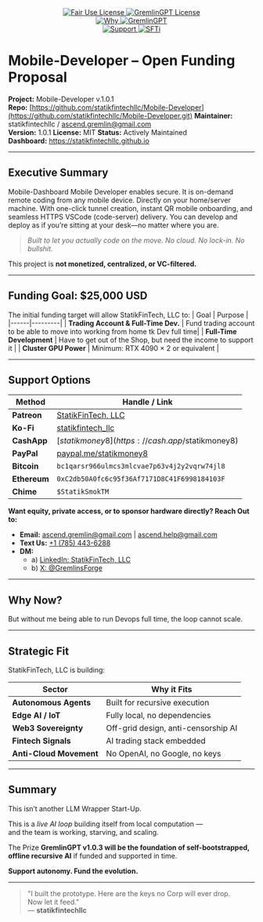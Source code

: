 <link rel="stylesheet" type="text/css" href="docs/custom.css">
<div align="center">
  <a
href="https://github.com/statikfintechllc/AscendAI/blob/master/About Us/LICENSE.md">
    <img src="https://img.shields.io/badge/FAIR%20USE-black?style=for-the-badge&logo=dragon&logoColor=gold" alt="Fair Use License"/>
  </a>
  <a href="https://github.com/statikfintechllc/AscendAI/blob/master/About Us/LICENSE.md">
    <img src="https://img.shields.io/badge/GREMLINGPT%20v1.0.3-darkred?style=for-the-badge&logo=dragon&logoColor=gold" alt="GremlinGPT License"/>
  </a>
</div>
<div align="center">
  <a
href="https://github.com/statikfintechllc/AscendAI/blob/master/About Us/WHY_GREMLINGPT.md">
    <img src="https://img.shields.io/badge/Why-black?style=for-the-badge&logo=dragon&logoColor=gold" alt="Why"/>
  </a>
  <a href="https://github.com/statikfintechllc/AscendAI/blob/master/About Us/WHY_GREMLINGPT.md">
    <img src="https://img.shields.io/badge/GremlinGPT-darkred?style=for-the-badge&logo=dragon&logoColor=gold" alt="GremlinGPT"/>
  </a>
</div>

  <div align="center">
  <a href="https://ko-fi.com/statikfintech_llc">
    <img src="https://img.shields.io/badge/Support-black?style=for-the-badge&logo=dragon&logoColor=gold" alt="Support"/>
  </a>
  <a href="https://patreon.com/StatikFinTech_LLC?utm_medium=unknown&utm_source=join_link&utm_campaign=creatorshare_creator&utm_content=copyLink">
    <img src="https://img.shields.io/badge/SFTi-darkred?style=for-the-badge&logo=dragon&logoColor=gold" alt="SFTi"/>
  </a>
</div>

# Mobile-Developer – Open Funding Proposal

**Project:** Mobile-Developer v.1.0.1  
**Repo:** [https://github.com/statikfintechllc/Mobile-Developer](https://github.com/statikfintechllc/Mobile-Developer.git) 
**Maintainer:** statikfintechllc / ascend.gremlin@gmail.com  
**Version:** 1.0.1
**License:** MIT
**Status:** Actively Maintained  
**Dashboard:** [https://statikfintechllc.github.io
](https://statikfintechllc.github.io/AscendAI/)

---

## Executive Summary

Mobile-Dashboard Mobile Developer enables secure.
It is on-demand remote coding from any mobile device.
Directly on your home/server machine. 
With one-click tunnel creation, instant QR mobile onboarding, and seamless HTTPS VSCode (code-server) delivery.
You can develop and deploy as if you’re sitting at your desk—no matter where you are.

> *Built to let you actually code on the move. No cloud. No lock-in. No bullshit.*

This project is **not monetized, centralized, or VC-filtered.**

---

## Funding Goal: $25,000 USD

The initial funding target will allow StatikFinTech, LLC to:
| Goal | Purpose |
|------|---------|
| **Trading Account & Full-Time Dev.** | Fund trading account to be able to move into working from home tk Dev full time|
| **Full-Time Development** | Have to get out of the Shop, but need the income to support it |
| **Cluster GPU Power** | Minimum: RTX 4090 × 2 or equivalent |

---

## Support Options

| Method        | Handle / Link |
|---------------|---------------|
| **Patreon**   | [StatikFinTech, LLC](https://patreon.com/StatikFinTech_LLC?utm_medium=unknown&utm_source=join_link&utm_campaign=creatorshare_creator&utm_content=copyLink) |
| **Ko-Fi**     | [statikfintech_llc](https://ko-fi.com/statikfintech_llc) |
| **CashApp**   | [$statikmoney8](https://cash.app/$statikmoney8) |
| **PayPal**    | [paypal.me/statikmoney8](https://paypal.me/statikmoney8) |
| **Bitcoin**   | `bc1qarsr966ulmcs3mlcvae7p63v4j2y2vqrw74jl8` |
| **Ethereum**  | `0xC2db50A0fc6c95f36Af7171D8C41F6998184103F` |
| **Chime**     | `$StatikSmokTM` |

**Want equity, private access, or to sponsor hardware directly? Reach Out to:**
- **Email:** [ascend.gremlin@gmail.com](mailto:ascend.gremlin@gmail.com) | [ascend.help@gmail.com](mailto:ascend.help@gmail.com)
- **Text Us:** [+1 (785) 443-6288](sms:+17854436288)  
- **DM:**  
  - a) [LinkedIn: StatikFinTech, LLC](https://www.linkedin.com/in/statikfintech-llc-780804368/)
  - b) [X: @GremlinsForge](https://twitter.com/GremlinsForge)

---

## Why Now?

But without me being able to run Devops full time, the loop cannot scale.

---

## Strategic Fit

StatikFinTech, LLC is building:

| Sector           | Why it Fits |
|------------------|-------------|
| **Autonomous Agents** | Built for recursive execution |
| **Edge AI / IoT**      | Fully local, no dependencies |
| **Web3 Sovereignty**   | Off-grid design, anti-censorship AI |
| **Fintech Signals**    | AI trading stack embedded |
| **Anti-Cloud Movement**| No OpenAI, no Google, no keys |

---

## Summary

This isn’t another LLM Wrapper Start-Up.

This is a *live AI loop* building itself from local computation —  
and the team is working, starving, and scaling.

The Prize **GremlinGPT v1.0.3 will be the foundation of self-bootstrapped, offline recursive AI** if funded and supported in time.

**Support autonomy. Fund the evolution.**

---

> "I built the prototype. Here are the keys no Corp will ever drop.  
> Now let it feed."  
> — **statikfintechllc**

